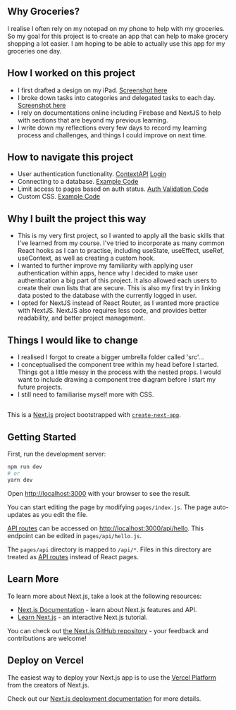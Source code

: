 ## Why Groceries?

I realise I often rely on my notepad on my phone to help with my groceries. So my goal for this project is to create an app that can help to make grocery shopping a lot easier. I am hoping to be able to actually use this app for my groceries one day.

## How I worked on this project

- I first drafted a design on my iPad. [Screenshot here](https://lh3.googleusercontent.com/XdW8GhJAzf7Bep7oHfQ7VKqbScX0w21U5vHNwNmrZmI2sPtCVa-mS9PbWIkt7P-R0jTCIT0pEyUUcVIZvttP-4vCaggdiX_J7fJ8KGm23nUWyJTaTnRnhZ8VgI3aKH4-RJWNLUiRJUwJLAls93K5sQk8e6pgCtY5wZcEBJOBo9hZcDV3HUJAB-br8XyE-wALXD51O0zfVu-JUxBid-d7NjMINAQAe1VpY5oOKeWQB_flCja4SIEZa_ZD8KoWSMScba4D6d1l_MWpm8fwf-xWUjfEmfxh_cfDPpJ3h5zeLEIi4uFZChi5SUssiUhG_K5NczW2rEZenKN_e7tNsjp_0BOES0QJnXrAl15iySz4IMi3fLSyq4nLtMKMGLSQ8S5uFL6RpQK2JAwEET31LJ3KtjljPTQLlVihnT80Q3KH5l6lMWZjmId0yJS-yUS5zC2JuZf2xWp97YlC268SFZ9Z1XmY-KyPlK2svveu3CXnbPdbrdGga2sspRBJcGSTWd5bHakO1hpkYX_W3Qzz1mXqcl5kxC_nfDMrckt8Ok1x5vY1ezcFu4xAq30o01DnigXhbAPXHEQsVuzu353MRrvT8X7Yaw1lKak6X__3VRG58F0pp__BHhaptmnyYgELu7vMVI64zhr2Y5D5ede0WMXmxoCvhqXZmyp6EsOv2HxyK6By7ZlVYZv3Bniy_F8CzUuPUtqr8oSDHyJEAgQgRx-in-w2b5uJij9Jxsf1az8K1U2E3JyOZ5RdpcnGTXtBSf2udQ503TB8zrAZEXxXOxLIXwaqBY7E-lrwdw_Wx8yod3GHRS3gqlpLkgzTpLrNPQA6ABo4=w1637-h781-no?authuser=2)
- I broke down tasks into categories and delegated tasks to each day. [Screenshot here](https://lh3.googleusercontent.com/56AlkjIYgCNnX031mNzRGRrvwpiD66E-t12pVJpgkQVVOSPf7PATRCghu0Pq3JJFzNGynId2ay1Ami3wePjnnN0gY7_vhkxn1AIiSUECIq7xVckTs-Acsknlei-oceQu-6V2OTGuvwvbxF3hs2oIs3iDaxtQ1jGFg3qAcnhUi2xKVM9AFKMIJxNGdMyIPkXKa42aF3ftkEROB35J7QnkgZ-irV3kvwP2ovYAWJ83SvJ_IwDtYlV4bSBYyduqLePqru3xq-17XBLg_R88e7hb65Waeui21WIgFiOV5xqWAvasX7XQWPDbBs9g3OUePVOVRTAftmnJgbGN4hv07m1K0mNb7kK76IWRvr4ANxTsS_Imgg3ERyExM99b1b6Y7PEtb0rnoZyjKrZB4YGPDVO2IC-BDtPPhrN0lzusj4-W-2NaHUAKxopNarS_s7fPjyIxnUlFOz_DO8JucV3XqPTAD3UrVBN5m7GhmnXtGCwBeToQ9X84iGfo5H8Gq6BqEDHXFIW22E75-gtPiecDE5Cu_rwMC08XJ3PBKbV0ridGRZ33FMu1AbqKh5m9QivCwMQazCbj9i4B06UGIX-HnGlkDDEIr6k6LefBHWzlj6JO1PooVCKIek2YNZyFBrYXgR09al9TKkIhuQDP05SBl5HYqsY9zE1ILSpFzfTvEThdjwXBUmbDBfRyin-kW7Jos6J8trgfXr7J_g_jxm9F82xAbyxb3XJxfGZoSGT19hde9TSeczefiJevmwiRClkVElV1tkEpGSIq8cIWgHaAKc3OUY5hzXNxkJ4XFQqILRNbT8kn8226Becqi2w79b8voYMBfJyz=w1911-h1021-no?authuser=2)
- I rely on documentations online including Firebase and NextJS to help with sections that are beyond my previous learning. 
- I write down my reflections every few days to record my learning process and challenges, and things I could improve on next time. 

## How to navigate this project

- User authentication functionality. [ContextAPI](https://github.com/maggie-lw/portfolio-groceries/blob/main/components/store/auth-context.js) [Login](https://github.com/maggie-lw/portfolio-groceries/blob/main/components/Auth/LogInForm.js)
- Connecting to a database. [Example Code](https://github.com/maggie-lw/portfolio-groceries/blob/main/components/Lists/AllLists.js) 
- Limit access to pages based on auth status. [Auth Validation Code](https://github.com/maggie-lw/portfolio-groceries/blob/main/components/Auth/AuthGuard.js) 
- Custom CSS. [Example Code](https://github.com/maggie-lw/portfolio-groceries/blob/main/components/Lists/GroceryLists.module.css)

## Why I built the project this way

- This is my very first project, so I wanted to apply all the basic skills that I've learned from my course. I've tried to incorporate as many common React hooks as I can to practise, including useState, useEffect, useRef, useContext, as well as creating a custom hook.
- I wanted to further improve my familiarity with applying user authentication within apps, hence why I decided to make user authentication a big part of this project. It also allowed each users to create their own lists that are secure. This is also my first try in linking data posted to the database with the currently logged in user.
- I opted for NextJS instead of React Router, as I wanted more practice with NextJS. NextJS also requires less code, and provides better readability, and better project management. 

## Things I would like to change

- I realised I forgot to create a bigger umbrella folder called 'src'...
- I conceptualised the component tree within my head before I started. Things got a little messy in the process with the nested props. I would want to include drawing a component tree diagram before I start my future projects. 
- I still need to familiarise myself more with CSS. 

##

This is a [Next.js](https://nextjs.org/) project bootstrapped with [`create-next-app`](https://github.com/vercel/next.js/tree/canary/packages/create-next-app).

## Getting Started

First, run the development server:

```bash
npm run dev
# or
yarn dev
```

Open [http://localhost:3000](http://localhost:3000) with your browser to see the result.

You can start editing the page by modifying `pages/index.js`. The page auto-updates as you edit the file.

[API routes](https://nextjs.org/docs/api-routes/introduction) can be accessed on [http://localhost:3000/api/hello](http://localhost:3000/api/hello). This endpoint can be edited in `pages/api/hello.js`.

The `pages/api` directory is mapped to `/api/*`. Files in this directory are treated as [API routes](https://nextjs.org/docs/api-routes/introduction) instead of React pages.

## Learn More

To learn more about Next.js, take a look at the following resources:

- [Next.js Documentation](https://nextjs.org/docs) - learn about Next.js features and API.
- [Learn Next.js](https://nextjs.org/learn) - an interactive Next.js tutorial.

You can check out [the Next.js GitHub repository](https://github.com/vercel/next.js/) - your feedback and contributions are welcome!

## Deploy on Vercel

The easiest way to deploy your Next.js app is to use the [Vercel Platform](https://vercel.com/new?utm_medium=default-template&filter=next.js&utm_source=create-next-app&utm_campaign=create-next-app-readme) from the creators of Next.js.

Check out our [Next.js deployment documentation](https://nextjs.org/docs/deployment) for more details.
